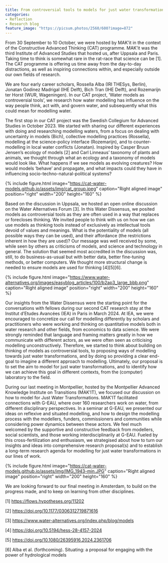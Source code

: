 ```yaml
---
title: From controversial tools to models for just water transformations
categories:
- Reflection
- Research blog
feature_image: "https://picsum.photos/2560/600?image=872"
---
```


From 30 September to 10 October, we were hosted by MAK’it in the context of the Constructive Advanced Thinking (CAT) programme. MAK’it was the third Institute of Advanced Studies that hosted us, after Uppsala and Paris. Taking time to think is somewhat rare in the rat-race that science can be [1]. The CAT programme is offering us time away from the day-to-day distractions, as well as inspiring connections within, and especially outside our own fields of research.

<!-- more -->

We are four early career scholars, Rossella Alba (IRI THESys, Berlin), Jonatan Godinez Madrigal (IHE Delft), Bich Tran (IHE Delft), and Rozemarijn ter Horst (WUR, Wageningen). In our CAT project, ‘Water models as controversial tools’, we research how water modelling has influence on the way people think, act with, and govern water, and subsequently what this could mean for modelling water. 

<!-- more -->

The first stop in our CAT project was the Swedish Collegium for Advanced Studies in October 2023. We started with sharing our different experiences with doing and researching  modelling waters, from a focus on dealing with uncertainty in models (Bich), collective modelling practices (Rossella), modelling at the science-policy interface (Rozemarijn), and to counter-modelling in local water conflicts (Jonatan). Inspired by Casper Bruun Jensen’s ecology of models [2] and Carl Linneaus’ taxonomy of plants and animals, we thought through what an ecology and a taxonomy of models would look like. What happens if we see models as evolving creatures? How would models ‘behave’ and propagate, and what impacts could they have in influencing socio-techno-natural-political systems? 

{% include figure.html image="https://cat-water-models.github.io/assets/img/cat_group.jpeg" caption="Right aligned image" position="right" width="200" height="160" %}

<!-- more -->

Based on the discussion in Uppsala, we hosted an open online discussion on the Water Alternatives Forum [3]. In this Water Dissensus, we posited models as controversial tools as they are often used in a way that replaces or forecloses thinking. We invited people to think with us on how we can use models as thinking tools instead of exclusively as intellectual tools devoid of values and meanings. What is the  potentiality of models (all possible ways they can be used), and their affordance (the restrictions inherent in how they are used)? Our message was well received by some, while seen by others as criticisms of models, and science and technology in general. The solution that seemed most accredited in  the discussion was, still, to do business-as-usual but with better data, better fine-tuning methods, or better computers. We thought more structural change is needed to ensure models are used for thinking [4][5][6].

{% include figure.html image="https://www.water-alternatives.org/images/easyblog_articles/100/b2ap3_large_bbb.png" caption="Right aligned image" position="right" width="200" height="160" %}

<!-- more -->

Our insights from the Water Dissensus were the starting point for the conversations with fellows during our second CAT research stay at the Institut d’Etudes Avancées (IEA) in Paris in March 2024. At IEA, we were encouraged to concretize our call for modelling differently by scholars and practitioners who were working and thinking on quantitative models both in water research and other fields, from economics to data science. We were strongly reminded that language and framing matters greatly in how we communicate with different actors, as we were often seen as criticising modelling unconstructively. Therefore, we started to think about building on thinking of models as controversial tools, to proposing ways of modelling towards just water transformations, and by doing so providing a clear end- goal to imagine a different approach to modelling. Ultimately, our proposal is to set the aim to model for just water transformations, and to identify how we can achieve this goal in different contexts, from the (computer) laboratory to the field.

<!-- more -->

During our last meeting in Montpellier, hosted by the Montpellier Advanced Knowledge Institute on Transitions (MAK’IT), we focused our discussion on  how to model for Just Water Transformations. MAK’IT facilitated connections with G-EAU, where over 160 researchers work on water, from different disciplinary perspectives. In a seminar at G-EAU, we presented our ideas on reflexive and situated modelling, and how to design the modelling process with the modellers, funders, commissioners and communities while considering power dynamics between these actors. We feel much welcomed by the supportive and constructive feedback from modellers, social scientists, and those working interdisciplinarily at G-EAU. Fueled by this cross-fertilization and enthusiasm, we strategised about how to turn our insights and ideas into comprehensive research proposal(s) and to establish a long-term research agenda for modelling for just water transformations in our lines of work.

{% include figure.html image="https://cat-water-models.github.io/assets/img/IMG_1943-min.JPG" caption="Right aligned image" position="right" width="200" height="160" %}

<!-- more -->

We are looking forward to our final meeting in Amsterdam, to build on the progress made, and to keep on learning from other disciplines.

<!-- more -->
[1] https://flows.hypotheses.org/11202 

[2] https://doi.org/10.1177/0306312719871616 

[3] https://www.water-alternatives.org/index.php/blog/models 

[4] https://doi.org/10.5194/hess-28-4157-2024

[5] https://doi.org/10.1080/26395916.2024.2361706

[6] Alba et al. (forthcoming). Situating: a proposal for engaging with the power of hydrological models
